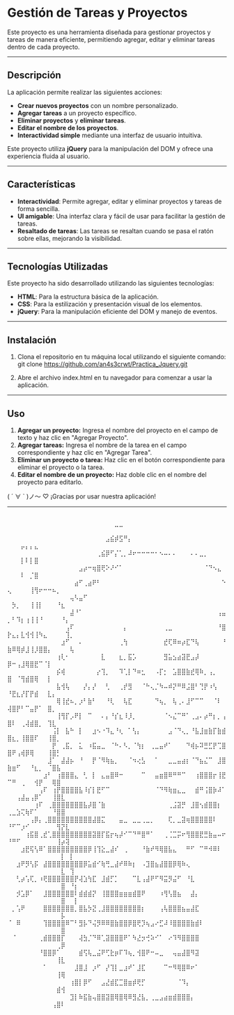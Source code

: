 # Gestión de Tareas y Proyectos

Este proyecto es una herramienta diseñada para gestionar proyectos y tareas de manera eficiente, permitiendo agregar, editar y eliminar tareas dentro de cada proyecto.

---

## Descripción

La aplicación permite realizar las siguientes acciones:

- **Crear nuevos proyectos** con un nombre personalizado.
- **Agregar tareas** a un proyecto específico.
- **Eliminar proyectos** y **eliminar tareas**.
- **Editar el nombre de los proyectos**.
- **Interactividad simple** mediante una interfaz de usuario intuitiva.

Este proyecto utiliza **jQuery** para la manipulación del DOM y ofrece una experiencia fluida al usuario.

---

## Características

- **Interactividad**: Permite agregar, editar y eliminar proyectos y tareas de forma sencilla.
- **UI amigable**: Una interfaz clara y fácil de usar para facilitar la gestión de tareas.
- **Resaltado de tareas**: Las tareas se resaltan cuando se pasa el ratón sobre ellas, mejorando la visibilidad.

---

## Tecnologías Utilizadas

Este proyecto ha sido desarrollado utilizando las siguientes tecnologías:

- **HTML**: Para la estructura básica de la aplicación.
- **CSS**: Para la estilización y presentación visual de los elementos.
- **jQuery**: Para la manipulación eficiente del DOM y manejo de eventos.

---

## Instalación

1. Clona el repositorio en tu máquina local utilizando el siguiente comando:
   git clone https://github.com/an4s3crwt/Practica_Jquery.git

2. Abre el archivo index.html en tu navegador para comenzar a usar la aplicación.

---

## Uso
1. **Agregar un proyecto:** Ingresa el nombre del proyecto en el campo de texto y haz clic en "Agregar Proyecto".
2. **Agregar tareas:** Ingresa el nombre de la tarea en el campo correspondiente y haz clic en "Agregar Tarea".
3. **Eliminar un proyecto o tarea:** Haz clic en el botón correspondiente para eliminar el proyecto o la tarea.
4. **Editar el nombre de un proyecto:** Haz doble clic en el nombre del proyecto para editarlo.


( ´ ∀ ` )ノ～ ♡ ¡Gracias por usar nuestra aplicación!

--- 

## 

⠀⠀⠀⠀⠀⠀⠀⠀⠀⠀⠀⠀⠀⠀⠀⠀⠀⠀⠀⠀⠀⠀⠀⠀⣀⣀⠀⠀⠀⠀⠀⠀⠀⠀⠀⠀⠀⠀⠀⠀⠀⠀⠀⠀⠀⠀⠀⠀⠀⠀⠀⠀⠀⠀⠀⠀⠀⠀⠀⠀⠀⠀⠀⠀⠀
⠀⠀⠀⠀⠀⠀⠀⠀⠀⠀⠀⠀⠀⠀⠀⠀⠀⠀⠀⠀⠀⠀⣠⣮⡾⣫⠛⡄⠀⠀⠀⠀⠀⠀⠀⠀⠀⠀⠀⠀⠀⠀⠀⠀⠀⠀⠀⠀⠀⠀⠀⠀⡤⡄⡄⣄⠀⠀⠀⠀⠀⠀⠀⠀⠀
⠀⠀⠀⠀⠀⠀⠀⠀⠀⠀⠀⠀⠀⠀⠀⠀⠀⠀⠀⠀⢀⣮⡿⠋⡌⢁⡀⠼⠖⠒⠒⠒⠒⠂⠢⠤⠄⠄⠀⠀⠀⠄⠄⣀⡀⠀⠀⠀⠀⠀⠀⠀⡇⠇⡇⣿⠀⠀⠀⠀⠀⠀⠀⠀⠀
⠀⠀⠀⠀⠀⠀⠀⠀⠀⠀⠀⠀⠀⠀⠀⠀⣠⡴⠒⢶⣿⢟⠕⠜⠊⠁⠀⠀⠀⠀⠀⠀⠀⠀⠀⠀⠀⠀⠀⠀⠀⠀⠀⠀⠈⠙⠢⣄⠀⠀⠀⠀⠇⠀⡈⣿⠀⠀⠀⠀⠀⠀⠀⠀⠀
⠀⠀⠀⠀⠀⠀⠀⠀⠀⠀⠀⠀⠀⠀⠀⣴⠋⢀⣴⠟⠃⠀⠀⠀⠀⠀⠀⠀⠀⠀⠀⠀⠀⠀⠀⠀⠀⠀⠀⠀⠀⠀⠀⠀⠀⠀⠀⠀⠑⢄⠀⠀⠀⠀⢸⢻⠖⠒⠒⠦⡀⠀⠀⠀⠀
⠀⠀⠀⠀⠀⠀⠀⠀⠀⠀⠀⠀⠀⠀⢤⠣⣤⠋⠀⠀⠀⠀⠀⠀⠀⠀⠀⠀⠀⠀⠀⠀⠀⠀⠀⠀⠀⠀⠀⠀⠀⠀⠀⠀⠀⠀⠀⠀⠀⠀⡳⡀⠀⠀⢸⢸⡇⠀⠀⠀⠘⣆⠀⠀⠀
⠀⠀⠀⠀⠀⠀⠀⠀⠀⠀⠀⠀⠀⠀⣼⠘⠁⠀⠀⠀⠀⠀⠀⠀⠀⠀⠀⠀⠀⠀⠀⠀⠀⠀⠀⠀⠀⠀⠀⠀⠀⠀⠀⠀⠀⠀⠀⢠⣤⡀⠃⠹⡆⢰⢸⢸⠘⠀⠀⠀⠀⠘⡄⠀⠀
⠀⠀⠀⠀⠀⠀⠀⠀⠀⠀⠀⠀⠀⢠⠏⠀⠀⠀⠀⠀⠀⠀⠀⠀⠀⠀⡄⠀⠀⠀⠀⠀⠀⠀⠀⢀⣀⠀⠀⠀⠀⠀⠀⠀⠀⠀⠀⠘⣿⡗⣄⡄⣇⢺⢺⢸⠳⣄⠀⠀⠀⠀⢹⡀⠀
⠀⠀⠀⠀⠀⠀⠀⠀⠀⠀⠀⠀⣰⠋⠀⠀⠄⠀⠀⠀⠀⠀⠀⠀⠀⢀⢳⠀⠀⠀⠀⠀⠀⠀⠀⣞⢏⠿⠶⡴⣏⠙⢧⠀⠀⠀⠀⠀⠘⣷⠿⢿⡾⣸⢸⡸⣿⣿⡄⠀⠀⠀⠀⢧⠀
⠀⠀⠀⠀⠀⠀⠀⠀⠀⠀⠀⢰⢇⠂⠀⠀⠀⠀⠀⠀⠀⣇⠀⠀⠀⣆⡀⣯⡡⠀⠀⠀⠀⠀⠀⣻⣥⣢⣴⣽⣟⣠⡼⠀⠀⠀⠀⠀⠀⡿⠒⢠⣸⢿⣿⣟⠉⠈⡇⠀⠀⠀⠀⠀⠀
⠀⠀⠀⠀⠀⠀⠀⠀⠀⠀⠀⡮⢾⠀⠀⠀⠀⠀⠀⠀⡔⢹⡀⠀⠀⠹⢁⡇⠙⠶⣂⠀⠀⠠⡏⡂⠀⣡⣿⣿⣷⣞⢿⠷⡀⢠⡀⠀⠀⣿⠀⠈⢻⣾⣿⢿⠀⠀⡇⠀⠀⠀⠀⠀⠀
⠀⠀⠀⠀⠀⠀⠀⠀⠀⠀⠀⣧⢺⢧⠀⠀⠀⡜⡄⡜⠀⠀⢃⠀⠀⢀⡞⣻⠀⠀⠈⠓⢄⡈⠳⠤⠾⡝⠛⠿⣨⣿⠃⢙⡟⠰⢣⠀⠀⠘⣟⣆⡜⡏⡟⣾⠀⠀⣇⡄⠀⠀⠀⠀⠀
⠀⠀⠀⠀⠀⠀⠀⠀⠀⠀⠀⢿⢸⣞⠦⡀⡰⠃⣷⠃⠀⠀⠘⢇⠀⠀⢧⣏⠀⠀⠀⠀⠀⠙⢦⡀⠀⢧⢀⠄⣸⠋⠉⠉⠀⠀⠈⠇⠀⢼⣿⡟⠃⠉⣤⡟⠁⠀⣿⡀⠀⠀⠀⠀⠀
⠀⠀⠀⠀⠀⠀⠀⠀⠀⠀⠀⢸⢻⡏⡠⠟⡇⠀⠉⠀⠀⠄⡄⠘⡎⣆⠸⡸⡀⠀⠀⠀⠀⠀⠀⠈⠢⣌⠉⠛⠁⢀⣠⠄⡴⠛⡆⡀⢠⣿⠇⠀⢀⢼⣾⣿⡀⠀⢹⣇⠀⠀⠀⠀⠀
⠀⠀⠀⠀⠀⠀⠀⠀⠀⠀⢨⡇⠀⣧⠓⠀⡇⠀⠀⣰⠢⠐⠹⣄⠘⢆⠀⠁⢣⡄⠀⠀⠀⠀⠀⠀⣠⠈⠙⢄⡀⠘⣧⣸⣶⣷⡏⣷⣾⣿⣆⡀⢸⣿⣿⠏⠀⠀⢸⣿⡀⠀⠀⠀⠀
⠀⠀⠀⠀⠀⠀⠀⠀⠀⠀⡟⠀⢀⣯⡀⠀⣅⠀⠰⣯⣤⣀⠀⠈⠓⠄⠣⡀⠈⢳⡆⠀⢀⣀⣤⠞⠁⠀⠀⠀⠙⢾⡦⠽⣛⣋⡟⢉⣿⣿⠟⢠⢾⡿⢿⠀⠀⠀⢸⣿⡃⠀⠀⠀⠀
⠀⠀⠀⠀⠀⠀⠀⠀⠀⣸⠁⠀⣼⣼⡦⠀⠘⠀⠀⡟⠈⠻⢷⣦⡀⠀⠀⠈⠲⢔⣣⠀⠀⠁⠀⠀⣀⣀⣤⣴⡆⠈⠙⣦⣌⠉⠀⣸⣿⣷⣶⠋⠀⠀⠘⣆⡀⠀⠈⣿⣧⠀⠀⠀⠀
⠀⠀⠀⠀⠀⠀⠀⠀⣰⠃⠀⢰⣿⣿⣿⣄⠀⢃⠀⡇⠀⣄⣤⣿⠿⠒⠀⠀⠀⠀⠉⠀⠀⣤⣶⣿⠿⠛⠛⠉⠀⠀⢰⣿⣿⣿⡖⢸⣟⠉⠛⠀⢀⠀⠀⢺⡟⠀⠀⢿⣿⠀⠀⠀⠀
⠀⠀⠀⠀⠀⠀⠀⢠⠏⠀⢰⡟⣿⣿⣿⣿⣧⠸⡎⡇⣟⠋⠉⠀⠀⠀⠀⠀⠀⠀⠀⠀⠀⠈⠙⠻⢷⣶⣄⣀⠀⠀⣾⠛⢨⣿⡷⠼⠁⠀⠀⢠⣼⣤⢠⡿⠁⠀⠀⢸⣿⣇⠀⠀⠀
⠀⠀⠀⠀⠀⠀⢰⠏⠀⢀⣿⣿⣿⣿⣿⣿⣿⣧⡼⣿⠈⣷⠀⠀⠀⠀⠀⠀⠀⠀⠀⠀⠀⠀⠀⠀⢀⣨⣽⡛⠀⣸⣿⢢⣾⣿⣿⡆⠀⢀⣀⣱⢍⢷⠏⠁⠀⠀⠀⠘⣿⣿⠀⠀⠀
⠀⠀⠀⠀⠀⢠⡿⡄⢀⣿⣿⣿⣿⣿⣿⣿⣿⣿⣿⣼⣿⣍⠀⠀⠀⣤⣀⠀⣀⣀⢀⣀⡀⠀⠀⠀⢏⡀⣀⣽⢶⣿⣿⣿⣿⣿⠇⠀⠀⠘⠋⠉⡰⠊⠀⠀⠀⠀⠀⠀⢻⡝⣇⠀⠀
⠀⠀⠀⠀⢰⣯⣿⢀⣞⢁⣿⣿⣿⣿⣿⣿⣿⣿⣿⣽⣿⡏⣯⡖⢦⡼⠊⠉⠙⠛⣿⠛⠁⠀⠀⢀⢈⣉⡭⠖⢻⣿⣿⣟⣛⣷⣤⠤⠖⠘⠛⠋⠀⠀⠀⠀⠀⠀⠀⠀⢸⡴⢽⠀⠀
⠀⠀⠀⣰⣟⢯⢣⠿⠁⣿⣿⣿⣿⣿⣿⣿⣿⣿⡿⢸⢹⣕⣀⣼⠎⠀⢀⠀⠀⠀⠘⣷⠞⠻⢿⣿⣧⣄⠀⠀⠛⠋⠀⠉⠛⠺⠿⠇⠀⠀⠀⠀⠀⠀⠀⠀⠀⠀⠀⠀⠀⡇⠀⡇⠀
⠀⠀⣰⠟⡻⢣⡯⠀⣼⣿⣿⣿⣿⣿⣿⣿⣿⡿⣥⣾⠊⢷⢛⣀⣼⠞⠿⠷⡆⠀⠠⣹⣿⣦⣼⣿⣿⡿⢿⠷⢄⠀⠀⠀⠀⠀⠀⠀⠀⠀⠀⠀⠀⠀⠀⠀⠀⠀⠀⠀⠀⣇⠀⢹⠀
⠀⠀⢃⡴⢡⢏⡀⠰⢟⣿⣿⣿⣿⣿⣿⡟⢼⣱⢳⣏⠀⣸⣾⡋⡁⠀⠀⠀⠉⣇⢠⣼⠟⠋⠻⣭⡻⣬⠋⠀⠘⣇⠀⠀⠀⠀⠀⠀⠀⠀⠀⠀⠀⠀⠀⠀⠀⠀⠀⠀⠀⣿⠀⠘⡆
⠀⠀⡺⣡⡿⠁⠀⠀⣸⣿⣿⣿⣿⣿⣿⠇⣾⣾⣾⡝⠀⢸⣿⣿⣿⣶⣶⣶⣾⣿⠟⠀⠀⠀⠰⢻⢣⣿⣦⠀⠀⣼⡄⠀⠀⠀⠀⠀⠀⠀⠀⠀⠀⠀⠀⠀⠀⠀⠀⠀⠀⣿⠀⠀⡇
⠀⡀⢡⠟⠀⠀⠀⠀⣿⣿⣿⣿⣿⣿⣿⡀⣿⣧⡳⣝⢀⣸⣿⣿⣿⣿⣿⣿⣿⣿⡆⠀⠀⠀⢠⢧⣿⣿⣿⣦⣤⣼⣏⠀⠀⠀⠀⠀⠀⠀⠀⠀⠀⠀⠀⠀⠀⠀⠀⠀⠀⡧⠀⠀⠀
⠈⠀⠿⠀⠀⠀⠀⠀⢹⣿⣿⣿⣿⠿⠉⠃⣻⡧⠙⢬⡻⠿⠿⣿⣷⣿⣿⡿⣿⢟⡹⢦⣠⠔⣋⠼⠸⣿⣿⣿⣿⣷⣾⠇⠀⠀⠀⠀⠀⠀⠀⠀⠀⠀⠀⠀⠀⠀⠀⠀⠀⣿⠀⠀⠀
⠀⠈⠀⠀⠀⠀⠀⢀⣾⣿⣿⣿⡏⠀⠀⠀⢼⣳⡈⠙⠿⢁⣽⣿⣿⣿⠟⠁⠳⣜⡲⢚⠵⠊⠁⠀⠔⠹⠻⣿⣿⣿⣿⠀⠀⠀⠀⠀⠀⠀⠀⠀⠀⠀⠀⠀⠀⠀⠀⠀⢀⡿⠀⠀⠀
⠀⠀⠀⠀⠀⠀⠀⠘⣿⣿⡿⠁⠀⠀⠀⠀⣾⢫⢧⣀⣬⠟⢋⣗⡶⠏⠹⢦⡀⢺⣿⠟⠒⠤⣀⠀⠀⢤⣤⣼⣿⠻⣽⠀⠀⠀⠀⠀⠀⠀⠀⠀⠀⠀⠀⠀⠀⠀⠀⠀⢸⣇⠀⠀⠀
⠀⠀⠀⠀⠀⠀⠀⠀⠁⠀⠀⠀⠀⠀⠀⣸⣿⣸⠀⡰⠋⠀⡜⢹⡇⣀⣰⠞⠁⣸⣏⠀⠀⠀⠀⠉⠒⠻⢿⣿⠿⠖⠁⠀⠀⠀⠀⠀⠀⠀⠀⠀⠀⠀⠀⠀⠀⠀⠀⠀⢸⢿⠀⠀⠀
⠀⠀⠀⠀⠀⠀⠀⠀⠀⠀⠀⠀⠀⠀⢰⣿⡇⡿⠋⠀⠀⣠⣜⣾⣏⣉⣿⣶⡾⢟⡋⠀⠀⠀⠀⠀⠀⠀⠈⠹⡄⠀⠀⠀⠀⠀⠀⠀⠀⠀⠀⠀⠀⠀⠀⠀⠀⠀⠀⠀⣾⢺⠀⠀⠀
⠀⠀⠀⠀⠀⠀⠀⠀⠀⠀⠀⠀⠀⠀⣹⡇⠷⣯⣷⢤⣿⣿⣽⣿⢿⣿⢿⠿⣻⣜⣧⡀⢀⣀⣠⣴⣶⣾⣿⣿⣿⡄⠀⠀⠀⠀⠀⠀⠀⠀⠀⠀⠀⠀⠀⠀⠀⠀⠀⢠⣿⠇⠀⠀⠀